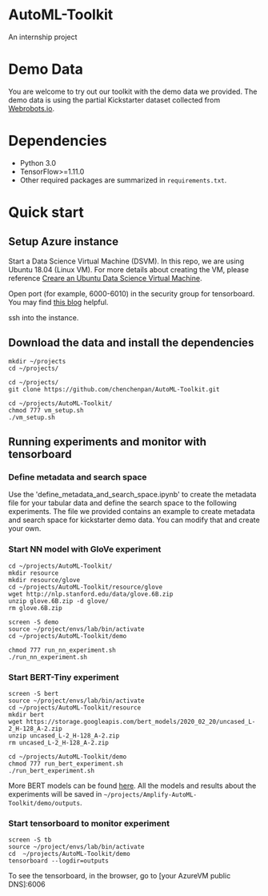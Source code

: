 # AutoML-Toolkit
An internship project

# Demo Data

You are welcome to try out our toolkit with the demo data we provided. The demo data is using the partial Kickstarter dataset collected from [Webrobots.io](https://webrobots.io/projects/).

# Dependencies

- Python 3.0
- TensorFlow>=1.11.0
- Other required packages are summarized in `requirements.txt`.

# Quick start

## Setup Azure instance
Start a Data Science Virtual Machine (DSVM). In this repo, we are using Ubuntu 18.04 (Linux VM). For more details about creating the VM, please reference [Creare an Ubuntu Data Science Virtual Machine](https://docs.microsoft.com/en-us/azure/machine-learning/data-science-virtual-machine/dsvm-ubuntu-intro).

Open port (for example, 6000-6010) in the security group for tensorboard. You may find [this blog](https://azadehkhojandi.blogspot.com/2018/11/how-to-run-tensorboard-on-azure-vms.html) helpful.

ssh into the instance.

## Download the data and install the dependencies 
```
mkdir ~/projects
cd ~/projects/

cd ~/projects/
git clone https://github.com/chenchenpan/AutoML-Toolkit.git

cd ~/projects/AutoML-Toolkit/
chmod 777 vm_setup.sh
./vm_setup.sh
```
## Running experiments and monitor with tensorboard

### Define metadata and search space
Use the 'define_metadata_and_search_space.ipynb' to create the metadata file for your tabular data and define the search space to the following experiments. The file we provided contains an example to create metadata and search space for kickstarter demo data. You can modify that and create your own.

### Start NN model with GloVe experiment
```
cd ~/projects/AutoML-Toolkit/
mkdir resource
mkdir resource/glove
cd ~/projects/AutoML-Toolkit/resource/glove
wget http://nlp.stanford.edu/data/glove.6B.zip
unzip glove.6B.zip -d glove/
rm glove.6B.zip

screen -S demo
source ~/project/envs/lab/bin/activate
cd ~/projects/AutoML-Toolkit/demo

chmod 777 run_nn_experiment.sh
./run_nn_experiment.sh

```

### Start BERT-Tiny experiment
```
screen -S bert
source ~/project/envs/lab/bin/activate
cd ~/projects/AutoML-Toolkit/resource
mkdir bert
wget https://storage.googleapis.com/bert_models/2020_02_20/uncased_L-2_H-128_A-2.zip
unzip uncased_L-2_H-128_A-2.zip
rm uncased_L-2_H-128_A-2.zip

cd ~/projects/AutoML-Toolkit/demo
chmod 777 run_bert_experiment.sh
./run_bert_experiment.sh

```

More BERT models can be found [here](https://github.com/google-research/bert). 
All the models and results about the experiments will be saved in `~/projects/Amplify-AutoML-Toolkit/demo/outputs`.


### Start tensorboard to monitor experiment
```
screen -S tb
source ~/project/envs/lab/bin/activate
cd  ~/projects/AutoML-Toolkit/demo
tensorboard --logdir=outputs
```
To see the tensorboard, in the browser, go to 
[your AzureVM public DNS]:6006

